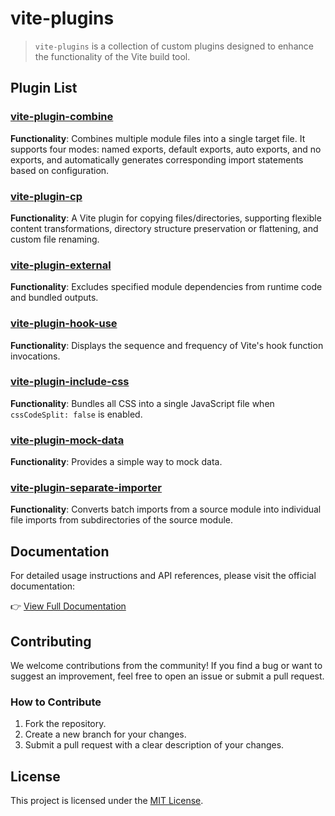 # vite-plugins

> `vite-plugins` is a collection of custom plugins designed to enhance the functionality of the Vite build tool.

## Plugin List

### [vite-plugin-combine](packages/vite-plugin-combine)

**Functionality**: Combines multiple module files into a single target file. It supports four modes: named exports, default exports, auto exports, and no exports, and automatically generates corresponding import statements based on configuration.

### [vite-plugin-cp](packages/vite-plugin-cp)

**Functionality**: A Vite plugin for copying files/directories, supporting flexible content transformations, directory structure preservation or flattening, and custom file renaming.

### [vite-plugin-external](packages/vite-plugin-external)

**Functionality**: Excludes specified module dependencies from runtime code and bundled outputs.

### [vite-plugin-hook-use](packages/vite-plugin-hook-use)

**Functionality**: Displays the sequence and frequency of Vite's hook function invocations.

### [vite-plugin-include-css](packages/vite-plugin-include-css)

**Functionality**: Bundles all CSS into a single JavaScript file when `cssCodeSplit: false` is enabled.

### [vite-plugin-mock-data](packages/vite-plugin-mock-data)

**Functionality**: Provides a simple way to mock data.

### [vite-plugin-separate-importer](packages/vite-plugin-separate-importer)

**Functionality**: Converts batch imports from a source module into individual file imports from subdirectories of the source module.

## Documentation

For detailed usage instructions and API references, please visit the official documentation:

👉 [View Full Documentation](https://fengxinming.github.io/vite-plugins/)

## Contributing

We welcome contributions from the community! If you find a bug or want to suggest an improvement, feel free to open an issue or submit a pull request.

### How to Contribute
1. Fork the repository.
2. Create a new branch for your changes.
3. Submit a pull request with a clear description of your changes.

## License

This project is licensed under the [MIT License](LICENSE).